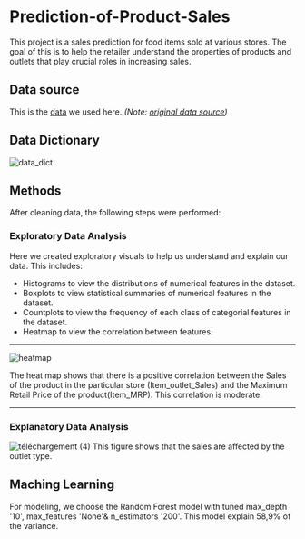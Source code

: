 # Prediction-of-Product-Sales
This project is a sales prediction for food items sold at various stores. The goal of this is to help the retailer understand the properties of products and outlets that play crucial roles in increasing sales.

## Data source 
This is the [data](https://drive.google.com/file/d/1syH81TVrbBsdymLT_jl2JIf6IjPXtSQw/view?usp=sharing) we used here. *(Note: [original data source](https://datahack.analyticsvidhya.com/contest/practice-problem-big-mart-sales-iii/))*
## Data Dictionary

![data_dict](https://github.com/marwamhz/Prediction-of-Product-Sales/assets/160395937/72f46a4f-93b6-44a3-9903-8b85f081ecab)

## Methods
After cleaning data, the following steps were performed:
### Exploratory Data Analysis 
Here we created exploratory visuals to help us understand and explain our data. This includes:
- Histograms to view the distributions of numerical features in the dataset.
- Boxplots to view statistical summaries of numerical features in the dataset.
- Countplots to view the frequency of each class of categorial features in the dataset.
- Heatmap to view the correlation between features.

---
![heatmap](https://github.com/marwamhz/Prediction-of-Product-Sales/assets/160395937/0c7289db-df18-4c67-8205-4bd45e8d9acf)

The heat map shows that there is a positive correlation between the Sales of the product in the particular store (Item_outlet_Sales) and the Maximum Retail Price of the product(Item_MRP). This correlation is moderate.

---
### Explanatory Data Analysis 

![téléchargement (4)](https://github.com/marwamhz/Prediction-of-Product-Sales/assets/160395937/5358a392-4a18-400d-9e08-081c31f8ebbb)
This figure shows that the sales are affected by the outlet type.

## Maching Learning 
For modeling, we choose the Random Forest model with tuned max_depth '10', max_features 'None'& n_estimators '200'. This model explain 58,9% of the variance.
